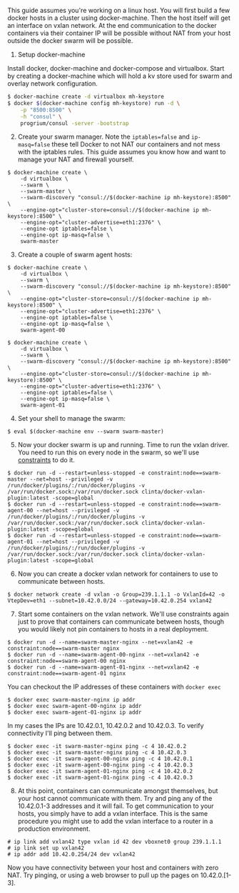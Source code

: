 This guide assumes you're working on a linux host. You will first build a few docker hosts in a cluster using docker-machine. Then the host itself will get an interface on vxlan network. At the end communication to the docker containers via their container IP will be possible without NAT from your host outside the docker swarm will be possible.

1. Setup docker-machine

Install docker, docker-machine and docker-compose and virtualbox. Start by creating a docker-machine which will hold a kv store used for swarm and overlay network configuration.

```bash
$ docker-machine create -d virtualbox mh-keystore
$ docker $(docker-machine config mh-keystore) run -d \
    -p "8500:8500" \
    -h "consul" \
    progrium/consul -server -bootstrap
```

2. Create your swarm manager. Note the `iptables=false` and `ip-masq=false` these tell Docker to not NAT our containers and not mess with the iptables rules. This guide assumes you know how and want to manage your NAT and firewall yourself.

```
$ docker-machine create \
    -d virtualbox \
    --swarm \
    --swarm-master \
    --swarm-discovery "consul://$(docker-machine ip mh-keystore):8500" \
    --engine-opt="cluster-store=consul://$(docker-machine ip mh-keystore):8500" \
    --engine-opt="cluster-advertise=eth1:2376" \
    --engine-opt iptables=false \
    --engine-opt ip-masq=false \
    swarm-master
```

3.  Create a couple of swarm agent hosts:

```
$ docker-machine create \
    -d virtualbox \
    --swarm \
    --swarm-discovery "consul://$(docker-machine ip mh-keystore):8500" \
    --engine-opt="cluster-store=consul://$(docker-machine ip mh-keystore):8500" \
    --engine-opt="cluster-advertise=eth1:2376" \
    --engine-opt iptables=false \
    --engine-opt ip-masq=false \
    swarm-agent-00

$ docker-machine create \
    -d virtualbox \
    --swarm \
    --swarm-discovery "consul://$(docker-machine ip mh-keystore):8500" \
    --engine-opt="cluster-store=consul://$(docker-machine ip mh-keystore):8500" \
    --engine-opt="cluster-advertise=eth1:2376" \
    --engine-opt iptables=false \
    --engine-opt ip-masq=false \
    swarm-agent-01
```

4. Set your shell to manage the swarm:

```
$ eval $(docker-machine env --swarm swarm-master)
```

5. Now your docker swarm is up and running. Time to run the vxlan driver. You need to run this on every node in the swarm, so we'll use [constraints](https://docs.docker.com/swarm/scheduler/filter/) to do it.

```
$ docker run -d --restart=unless-stopped -e constraint:node==swarm-master --net=host --privileged -v /run/docker/plugins/:/run/docker/plugins -v /var/run/docker.sock:/var/run/docker.sock clinta/docker-vxlan-plugin:latest -scope=global
$ docker run -d --restart=unless-stopped -e constraint:node==swarm-agent-00 --net=host --privileged -v /run/docker/plugins/:/run/docker/plugins -v /var/run/docker.sock:/var/run/docker.sock clinta/docker-vxlan-plugin:latest -scope=global
$ docker run -d --restart=unless-stopped -e constraint:node==swarm-agent-01 --net=host --privileged -v /run/docker/plugins/:/run/docker/plugins -v /var/run/docker.sock:/var/run/docker.sock clinta/docker-vxlan-plugin:latest -scope=global
```

6. Now you can create a docker vxlan network for containers to use to communicate between hosts.

```
$ docker network create -d vxlan -o Group=239.1.1.1 -o VxlanId=42 -o VtepDev=eth1 --subnet=10.42.0.0/24 --gateway=10.42.0.254 vxlan42
```

7. Start some containers on the vxlan network. We'll use constraints again just to prove that containers can communicate between hosts, though you would likely not pin containers to hosts in a real deployment.

```
$ docker run -d --name=swarm-master-nginx --net=vxlan42 -e constraint:node==swarm-master nginx
$ docker run -d --name=swarm-agent-00-nginx --net=vxlan42 -e constraint:node==swarm-agent-00 nginx
$ docker run -d --name=swarm-agent-01-nginx --net=vxlan42 -e constraint:node==swarm-agent-01 nginx
```

You can checkout the IP addresses of these containers with `docker exec`

```
$ docker exec swarm-master-nginx ip addr
$ docker exec swarm-agent-00-nginx ip addr
$ docker exec swarm-agent-01-nginx ip addr
```

In my cases the IPs are 10.42.0.1, 10.42.0.2 and 10.42.0.3. To verify connectivity I'll ping between them.

```
$ docker exec -it swarm-master-nginx ping -c 4 10.42.0.2
$ docker exec -it swarm-master-nginx ping -c 4 10.42.0.3
$ docker exec -it swarm-agent-00-nginx ping -c 4 10.42.0.1
$ docker exec -it swarm-agent-00-nginx ping -c 4 10.42.0.3
$ docker exec -it swarm-agent-01-nginx ping -c 4 10.42.0.2
$ docker exec -it swarm-agent-01-nginx ping -c 4 10.42.0.3
```

8. At this point, containers can communicate amongst themselves, but your host cannot communicate with them. Try and ping any of the 10.42.0.1-3 addresses and it will fail. To get communication to your hosts, you simply have to add a vxlan interface. This is the same procedure you might use to add the vxlan interface to a router in a production environment.

```
# ip link add vxlan42 type vxlan id 42 dev vboxnet0 group 239.1.1.1
# ip link set up vxlan42
# ip addr add 10.42.0.254/24 dev vxlan42
```

Now you have connectivity between your host and containers with zero NAT. Try pinging, or using a web browser to pull up the pages on 10.42.0.[1-3].
